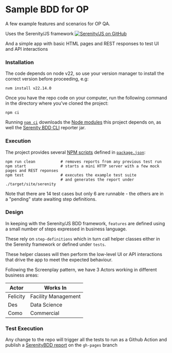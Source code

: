 # Sample BDD for OP

A few example features and scenarios for OP QA.

Uses the Serenity/JS framework
[![Serenity/JS on GitHub](https://img.shields.io/badge/github-serenity--js-yellow?logo=github)](https://github.com/serenity-js/serenity-js)

And a simple app with basic HTML pages and REST responses to test UI and API interactions

### Installation

The code depends on node v22, so use your version manager to install the correct version before proceeding, e.g:
```
nvm install v22.14.0
```

Once you have the repo code on your computer, run the following command in the directory where you've cloned the project:
```
npm ci
```

Running [`npm ci`](https://docs.npmjs.com/cli/v6/commands/npm-ci) downloads the [Node modules](https://docs.npmjs.com/about-packages-and-modules) this project depends on,
as well the [Serenity BDD CLI](https://github.com/serenity-bdd/serenity-cli) reporter jar. 

### Execution

The project provides several [NPM scripts](https://docs.npmjs.com/cli/v6/using-npm/scripts) defined in [`package.json`](package.json):

```
npm run clean           # removes reports from any previous test run
npm start               # starts a mini HTTP server with a few mock pages and REST reponses
npm test                # executes the example test suite
                        # and generates the report under ./target/site/serenity
```

Note that there are 14 test cases but only 6 are runnable - the others are in a "pending" state awaiting step definitions.

### Design

In keeping with the Serenity/JS BDD framework, `features` are defined using a small number of steps expressed in business language. 

These rely on `step-definitions` which in turn call helper classes either in the Serenity framework or defined under `tests`. 

These helper classes will then perform the low-level UI or API interactions that drive the app to meet the expected behaviour.

Following the Screenplay pattern, we have 3 Actors working in different business areas:

| Actor | Works In |
| ----- | -------- |
| Felicity | Facility Management |
| Des | Data Science |
| Como | Commercial |

### Test Execution

Any change to the repo will trigger all the tests to run as a Github Action and publish a [SerenityBDD report](https://softwaretestingcentre.github.io/OPtest/) on the `gh-pages` branch
